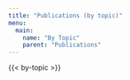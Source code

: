 ```yaml
---
title: "Publications (by topic)"
menu:
  main:
    name: "By Topic"
    parent: "Publications"
---
```

    
{{< by-topic >}}
